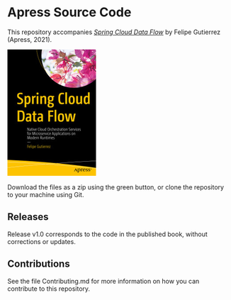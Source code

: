 # Apress Source Code

This repository accompanies [*Spring Cloud Data Flow*](https://www.apress.com/9781484212400) by Felipe Gutierrez (Apress, 2021).

[comment]: #cover
![Cover image](9781484212400.jpg)

Download the files as a zip using the green button, or clone the repository to your machine using Git.

## Releases

Release v1.0 corresponds to the code in the published book, without corrections or updates.

## Contributions

See the file Contributing.md for more information on how you can contribute to this repository.